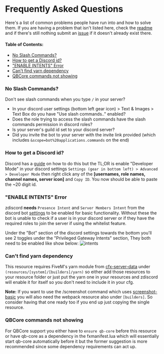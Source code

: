# Frequently Asked Questions

Here's a list of common problems people have run into and how to solve them. If you are having a problem that isn't listed here, check the [readme](https://github.com/zfbx/zdiscord/blob/djs/readme.md) and if there's still nothing submit an [issue](https://github.com/zfbx/zdiscord/issues) if it doesn't already exist there.

#### Table of Contents:

- [No Slash Commands?](#no-slash-commands)
- [How to get a Discord id?](#how-to-get-a-discord-id)
- ["ENABLE INTENTS" Error](#enable-intents-error)
- [Can't find yarn dependency](#cant-find-yarn-dependency)
- [QBCore commands not showing](#qbcore-commands-not-showing)


### No Slash Commands?

Don't see slash commands when you type `/` in your server?

- In your discord user settings (bottom left gear icon) > Text & Images > Text Box do you have "Use slash commands.." enabled?
- Does the role trying to access the slash commands have the slash commands permission in discord roles?
- Is your server's guild id set to your discord server?
- Did you invite the bot to your server with the invite link provided (which includes `&scope=bot%20applications.commands` on the end)



### How to get a Discord id?

Discord has a [guide](https://support.discord.com/hc/en-us/articles/206346498-Where-can-I-find-my-User-Server-Message-ID-) on how to do this but the TL;DR is enable "Developer Mode" in your discord settings `Settings (gear in bottom left) > Advanced > Developer Mode` then right click any of the **[usernames, role names, channel names, server icon]** and `Copy ID`. You now should be able to paste the ~20 digit id.


### "ENABLE INTENTS" Error

zdiscord **needs** `Presence Intent` and `Server Members Intent` from the discord bot [settings](https://discord.com/developers/applications) to be enabled for basic functionality. Without these the bot is unable to check if a user is in your discord server or if they have the required roles to join the server if using the whitelist feature.

Under the "Bot" section of the discord settings towards the bottom you'll see 2 toggles under the "Privileged Gateway Intents" section, They both need to be enabled like show below:
![intents](/zdiscord/images/intents.png)


### Can't find yarn dependency

This resource requires FiveM's yarn module from [cfx-server-data](https://github.com/citizenfx/cfx-server-data) under `(resources/[system]/[builders]/yarn)` so either add those resources to your resource folder or just put the yarn one in your resources and zdiscord will enable it for itself so you don't need to include it in your cfg.

**Note:** If you want to use the /screenshot command which uses [screenshot-basic](https://github.com/citizenfx/screenshot-basic) you will also need the webpack resource also under `[builders]`. So consider having that one ready too if you end up just copying the single resource.


### QBCore commands not showing

For QBCore support you either have to `ensure qb-core` before this resource or have qb-core as a dependency in the fxmanifest.lua which will essentially start qb-core automatically before it but the former suggestion is more recommended since some dependency requirements can act up.
